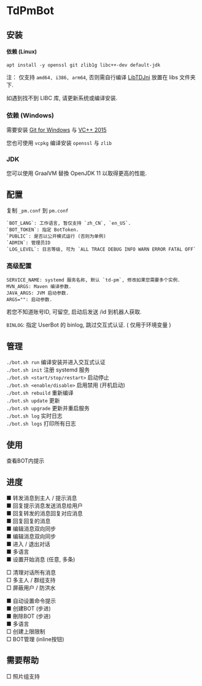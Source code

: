 # TdPmBot

## 安装

#### 依赖 (Linux)

```shell script
apt install -y openssl git zlib1g libc++-dev default-jdk
```

注： 仅支持 `amd64, i386, arm64`, 否则需自行编译 [LibTDJni](https://github.com/TdBotProject/LibTDJni) 放置在 libs 文件夹下.  

如遇到找不到 LIBC 库, 请更新系统或编译安装.

### 依赖 (Windows)

需要安装 [Git for Windows](https://gitforwindows.org/) 与 [VC++ 2015](https://github.com/abbodi1406/vcredist/releasesvc)

您也可使用 `vcpkg` 编译安装 `openssl` 与 `zlib`

### JDK

您可以使用 GraalVM 替換 OpenJDK 11 以取得更高的性能.

## 配置

复制 `_pm.conf` 到 `pm.conf`

```
`BOT_LANG`: 工作语言, 暂仅支持 `zh_CN`, `en_US`.   
`BOT_TOKEN`: 指定 BotToken.  
`PUBLIC`: 是否以公开模式运行 (否则为单例)  
`ADMIN`: 管理员ID  
`LOG_LEVEL`: 日志等级, 可为 `ALL TRACE DEBUG INFO WARN ERROR FATAL OFF`
```

### 高级配置
```
SERVICE_NAME: systemd 服务名称, 默认 `td-pm`, 修改如果您需要多个实例.
MVN_ARGS: Maven 编译参数.
JAVA_ARGS: JVM 启动参数.
ARGS="": 启动参数.
```

若您不知道账号ID, 可留空, 启动后发送 /id 到机器人获取.

`BINLOG`: 指定 UserBot 的 binlog, 跳过交互式认证. ( 仅用于环境变量 )

## 管理

`./bot.sh run` 编译安装并进入交互式认证  
`./bot.sh init` 注册 systemd 服务  
`./bot.sh <start/stop/restart>` 启动停止  
`./bot.sh <enable/disable>` 启用禁用 (开机启动)  
`./bot.sh rebuild` 重新编译  
`./bot.sh update` 更新  
`./bot.sh upgrade` 更新并重启服务  
`./bot.sh log` 实时日志  
`./bot.sh logs` 打印所有日志

## 使用

查看BOT内提示

## 进度

■ 转发消息到主人 / 提示消息  
■ 回复提示消息发送消息给用户  
■ 回复转发的消息回复对应消息  
■ 回复回复的消息  
■ 编辑消息双向同步  
■ 编辑消息双向同步  
■ 进入 / 退出对话  
■ 多语言  
■ 设置开始消息 (任意, 多条)

□ 清理对话所有消息  
□ 多主人 / 群组支持  
□ 屏蔽用户 / 防洪水

■ 自动设置命令提示  
■ 创建BOT (步进)  
■ 刪除BOT (步进)  
■ 多语言    
□ 创建上限限制  
□ BOT管理 (inline按钮)

## 需要帮助

□ 照片组支持